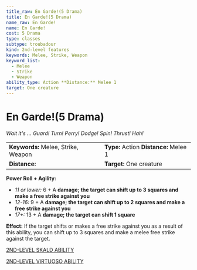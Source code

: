 ```yaml
---
title_raw: En Garde!(5 Drama)
title: En Garde!(5 Drama)
name_raw: En Garde!
name: En Garde!
cost: 5 Drama
type: classes
subtype: troubadour
kind: 2nd-level features
keywords: Melee, Strike, Weapon
keyword_list:
  - Melee
  - Strike
  - Weapon
ability_type: Action **Distance:** Melee 1
target: One creature
---
```


# En Garde!(5 Drama)

*Wait it's ... Guard! Turn! Perry! Dodge! Spin! Thrust! Hah!*

|                                     |                                        |
| :---------------------------------- | :------------------------------------- |
| **Keywords:** Melee, Strike, Weapon | **Type:** Action **Distance:** Melee 1 |
| **Distance:**                       | **Target:** One creature               |

**Power Roll + Agility:**

- *11 or lower:* 6 + A **damage; the target can shift up to 3 squares and make a free strike against you**
- *12-16:* 9 + A **damage; the target can shift up to 2 squares and make a free strike against you**
- *17+:* 13 + A **damage; the target can shift 1 square**

**Effect:** If the target shifts or makes a free strike against you as a result of this ability, you can shift up to 3 squares and make a melee free strike against the target.

[2ND-LEVEL SKALD ABILITY](./2nd-Level%20Skald%20Ability/2nd-Level%20Skald%20Ability.md)

[2ND-LEVEL VIRTUOSO ABILITY](./2nd-Level%20Virtuoso%20Ability/2nd-Level%20Virtuoso%20Ability.md)
